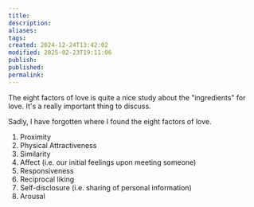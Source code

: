 ```yaml
---
title: 
description: 
aliases: 
tags: 
created: 2024-12-24T13:42:02
modified: 2025-02-23T19:11:06
publish: 
published: 
permalink: 
---
```



The eight factors of love is quite a nice study about the "ingredients" for love.
It's a really important thing to discuss.

Sadly, I have forgotten where I found the eight factors of love.

1. Proximity
2. Physical Attractiveness
3. Similarity
4. Affect (i.e. our initial feelings upon meeting someone)
5. Responsiveness
6. Reciprocal liking
7. Self-disclosure (i.e. sharing of personal information)
8. Arousal
